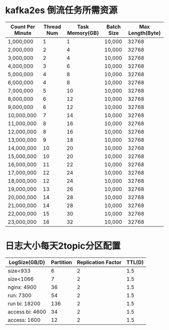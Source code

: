 # kafka2es 倒流任务所需资源

| Count  Per Minute | Thread Num | Task Memory(GB) | Batch Size | Max Length(Byte) |
| ----------------- | ---------- | --------------- | ---------- | ---------------- |
| 1,000,000         | 1          | 1               | 10,000     | 32768            |
| 2,000,000         | 2          | 4               | 10,000     | 32768            |
| 3,000,000         | 2          | 4               | 10,000     | 32768            |
| 4,000,000         | 3          | 6               | 10,000     | 32768            |
| 5,000,000         | 4          | 8               | 10,000     | 32768            |
| 6,000,000         | 4          | 8               | 10,000     | 32768            |
| 7,000,000         | 5          | 10              | 10,000     | 32768            |
| 8,000,000         | 6          | 12              | 10,000     | 32768            |
| 9,000,000         | 6          | 12              | 10,000     | 32768            |
| 10,000,000        | 7          | 14              | 10,000     | 32768            |
| 11,000,000        | 8          | 16              | 10,000     | 32768            |
| 12,000,000        | 8          | 16              | 10,000     | 32768            |
| 13,000,000        | 9          | 18              | 10,000     | 32768            |
| 14,000,000        | 10         | 20              | 10,000     | 32768            |
| 15,000,000        | 10         | 20              | 10,000     | 32768            |
| 16,000,000        | 11         | 22              | 10,000     | 32768            |
| 17,000,000        | 12         | 24              | 10,000     | 32768            |
| 18,000,000        | 12         | 24              | 10,000     | 32768            |
| 19,000,000        | 13         | 26              | 10,000     | 32768            |
| 20,000,000        | 14         | 28              | 10,000     | 32768            |
| 21,000,000        | 14         | 28              | 10,000     | 32768            |
| 22,000,000        | 15         | 30              | 10,000     | 32768            |
| 23,000,000        | 16         | 32              | 10,000     | 32768            |



# 日志大小每天2topic分区配置

| LogSize(GB/D)   | Partition | Replication Factor | TTL(D) |
| --------------- | --------- | ------------------ | ------ |
| size<933        | 6         | 2                  | 1.5    |
| size<1066       | 7         | 2                  | 1.5    |
| nginx: 4900     | 36        | 2                  | 1.5    |
| run: 7300       | 54        | 2                  | 1.5    |
| run bi: 18200   | 136       | 2                  | 1.5    |
| access bi: 4600 | 34        | 2                  | 1.5    |
| access: 1600    | 12        | 2                  | 1.5    |


